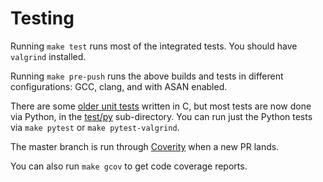 Testing
=======

Running `make test` runs most of the integrated tests. You should have
`valgrind` installed.

Running `make pre-push` runs the above builds and tests in different configurations: GCC,
clang, and with ASAN enabled.

There are some [older unit tests](test/unit-tests.c) written in C, but most
tests are now done via Python, in the [test/py](test/py) sub-directory. You can
run just the Python tests via `make pytest` or `make pytest-valgrind`.

The master branch is run through [Coverity](scan.coverity.com) when a new PR
lands.

You can also run `make gcov` to get code coverage reports.
